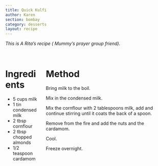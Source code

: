 ```yaml
---
title: Quick Kulfi
author: Karen
section: bombay
category: desserts
layout: recipe
---
```

_This is A Rita’s recipe ( Mummy’s prayer group friend)._

<br>
<div class='columns'> <div class='column is-one-third p-3' markdown='1'>

# Ingredients

* 5 cups milk
* 1 tin condensed milk
* 2 tbsp cornflour
* 2 tbsp chopped almonds
* 1/2 teaspoon cardamom



</div> <div class='column is-two-thirds p-3' markdown='1'>

# Method

Bring milk to the boil.

Mix in the condensed milk.

Mix the cornflour with 2 tablespoons milk, add and continue stirring until it coats the back of a spoon.

Remove from the fire and add the nuts and the cardamom.

Cool.

Freeze overnight.



</div> </div>